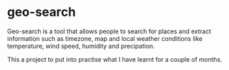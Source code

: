 # geo-search
Geo-search is a tool that allows people to search for places and extract information such as timezone, map and local weather conditions like temperature, wind speed, humidity and precipation.

This a project  to put into practise what I have learnt for a couple of months.
